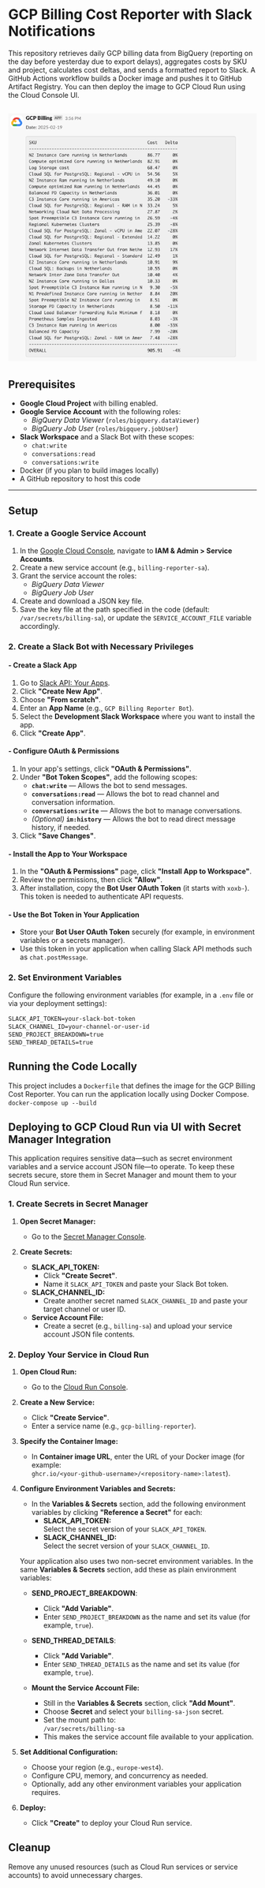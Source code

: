 # GCP Billing Cost Reporter with Slack Notifications

This repository retrieves daily GCP billing data from BigQuery (reporting on the day before yesterday due to export delays), aggregates costs by SKU and project, calculates cost deltas, and sends a formatted report to Slack. A GitHub Actions workflow builds a Docker image and pushes it to GitHub Artifact Registry. You can then deploy the image to GCP Cloud Run using the Cloud Console UI.

![GCP Billing Bot](https://raw.githubusercontent.com/himaster/gcp-billing-bot/refs/heads/main/pic.png)
---

## Prerequisites

- **Google Cloud Project** with billing enabled.
- **Google Service Account** with the following roles:
  - *BigQuery Data Viewer* (`roles/bigquery.dataViewer`)
  - *BigQuery Job User* (`roles/bigquery.jobUser`)
- **Slack Workspace** and a Slack Bot with these scopes:
  - `chat:write`
  - `conversations:read`
  - `conversations:write`
- Docker (if you plan to build images locally)
- A GitHub repository to host this code

---

## Setup

### 1. Create a Google Service Account

1. In the [Google Cloud Console](https://console.cloud.google.com/), navigate to **IAM & Admin > Service Accounts**.
2. Create a new service account (e.g., `billing-reporter-sa`).
3. Grant the service account the roles:
   - *BigQuery Data Viewer*
   - *BigQuery Job User*
4. Create and download a JSON key file.
5. Save the key file at the path specified in the code (default: `/var/secrets/billing-sa`), or update the `SERVICE_ACCOUNT_FILE` variable accordingly.

### 2. Create a Slack Bot with Necessary Privileges


#### - Create a Slack App

1. Go to [Slack API: Your Apps](https://api.slack.com/apps).
2. Click **"Create New App"**.
3. Choose **"From scratch"**.
4. Enter an **App Name** (e.g., `GCP Billing Reporter Bot`).
5. Select the **Development Slack Workspace** where you want to install the app.
6. Click **"Create App"**.

#### - Configure OAuth & Permissions

1. In your app's settings, click **"OAuth & Permissions"**.
2. Under **"Bot Token Scopes"**, add the following scopes:
   - **`chat:write`** — Allows the bot to send messages.
   - **`conversations:read`** — Allows the bot to read channel and conversation information.
   - **`conversations:write`** — Allows the bot to manage conversations.
   - *(Optional)* **`im:history`** — Allows the bot to read direct message history, if needed.
3. Click **"Save Changes"**.

#### - Install the App to Your Workspace

1. In the **"OAuth & Permissions"** page, click **"Install App to Workspace"**.
2. Review the permissions, then click **"Allow"**.
3. After installation, copy the **Bot User OAuth Token** (it starts with `xoxb-`).  
   This token is needed to authenticate API requests.

#### - Use the Bot Token in Your Application

- Store your **Bot User OAuth Token** securely (for example, in environment variables or a secrets manager).
- Use this token in your application when calling Slack API methods such as `chat.postMessage`.

### 2. Set Environment Variables

Configure the following environment variables (for example, in a `.env` file or via your deployment settings):

```env
SLACK_API_TOKEN=your-slack-bot-token
SLACK_CHANNEL_ID=your-channel-or-user-id
SEND_PROJECT_BREAKDOWN=true
SEND_THREAD_DETAILS=true
```

## Running the Code Locally
This project includes a `Dockerfile` that defines the image for the GCP Billing Cost Reporter. You can run the application locally using Docker Compose.
`docker-compose up --build`

## Deploying to GCP Cloud Run via UI with Secret Manager Integration

This application requires sensitive data—such as secret environment variables and a service account JSON file—to operate. To keep these secrets secure, store them in Secret Manager and mount them to your Cloud Run service.

### 1. Create Secrets in Secret Manager

1. **Open Secret Manager:**
   - Go to the [Secret Manager Console](https://console.cloud.google.com/security/secret-manager).

2. **Create Secrets:**
   - **SLACK_API_TOKEN:**
     - Click **"Create Secret"**.
     - Name it `SLACK_API_TOKEN` and paste your Slack Bot token.
   - **SLACK_CHANNEL_ID:**
     - Create another secret named `SLACK_CHANNEL_ID` and paste your target channel or user ID.
   - **Service Account File:**
     - Create a secret (e.g., `billing-sa`) and upload your service account JSON file contents.

### 2. Deploy Your Service in Cloud Run

1. **Open Cloud Run:**
   - Go to the [Cloud Run Console](https://console.cloud.google.com/run).

2. **Create a New Service:**
   - Click **"Create Service"**.
   - Enter a service name (e.g., `gcp-billing-reporter`).

3. **Specify the Container Image:**
   - In **Container image URL**, enter the URL of your Docker image (for example:  
     `ghcr.io/<your-github-username>/<repository-name>:latest`).

4. **Configure Environment Variables and Secrets:**

   - In the **Variables & Secrets** section, add the following environment variables by clicking **"Reference a Secret"** for each:
     - **SLACK_API_TOKEN:**  
       Select the secret version of your `SLACK_API_TOKEN`.
     - **SLACK_CHANNEL_ID:**  
       Select the secret version of your `SLACK_CHANNEL_ID`.

   Your application also uses two non-secret environment variables. In the same **Variables & Secrets** section, add these as plain environment variables:

   - **SEND_PROJECT_BREAKDOWN**:  
     - Click **"Add Variable"**.
     - Enter `SEND_PROJECT_BREAKDOWN` as the name and set its value (for example, `true`).

   - **SEND_THREAD_DETAILS**:  
     - Click **"Add Variable"**.
     - Enter `SEND_THREAD_DETAILS` as the name and set its value (for example, `true`).

   - **Mount the Service Account File:**
     - Still in the **Variables & Secrets** section, click **"Add Mount"**.
     - Choose **Secret** and select your `billing-sa-json` secret.
     - Set the mount path to:  
       `/var/secrets/billing-sa`
     - This makes the service account file available to your application.

5. **Set Additional Configuration:**
   - Choose your region (e.g., `europe-west4`).
   - Configure CPU, memory, and concurrency as needed.
   - Optionally, add any other environment variables your application requires.

6. **Deploy:**
   - Click **"Create"** to deploy your Cloud Run service.

## Cleanup
Remove any unused resources (such as Cloud Run services or service accounts) to avoid unnecessary charges.
